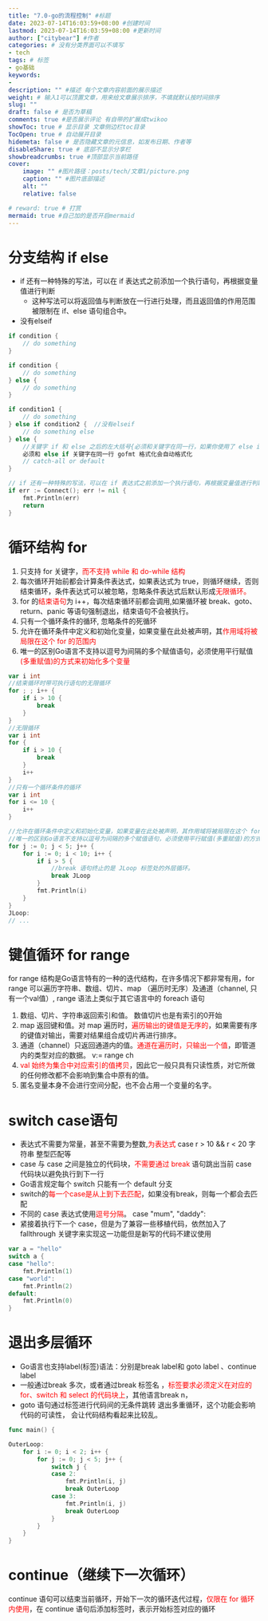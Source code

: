 ```yaml
---
title: "7.0-go的流程控制" #标题
date: 2023-07-14T16:03:59+08:00 #创建时间
lastmod: 2023-07-14T16:03:59+08:00 #更新时间
author: ["citybear"] #作者
categories: # 没有分类界面可以不填写
- tech
tags: # 标签
- go基础
keywords: 
- 
description: "" #描述 每个文章内容前面的展示描述
weight: # 输入1可以顶置文章，用来给文章展示排序，不填就默认按时间排序
slug: ""
draft: false # 是否为草稿
comments: true #是否展示评论 有自带的扩展成twikoo
showToc: true # 显示目录 文章侧边栏toc目录
TocOpen: true # 自动展开目录
hidemeta: false # 是否隐藏文章的元信息，如发布日期、作者等
disableShare: true # 底部不显示分享栏
showbreadcrumbs: true #顶部显示当前路径
cover:
    image: "" #图片路径：posts/tech/文章1/picture.png
    caption: "" #图片底部描述
    alt: ""
    relative: false

# reward: true # 打赏
mermaid: true #自己加的是否开启mermaid
---
```


# 分支结构 if else
- if 还有一种特殊的写法，可以在 if 表达式之前添加一个执行语句，再根据变量值进行判断
  - 这种写法可以将返回值与判断放在一行进行处理，而且返回值的作用范围被限制在 if、else 语句组合中。
- 没有elseif
``` go
if condition {
    // do something
}

if condition {
    // do something
} else {  
    // do something
}

if condition1 {
    // do something
} else if condition2 {  //没有elseif
    // do something else
} else { 
    //关键字 if 和 else 之后的左大括号{必须和关键字在同一行，如果你使用了 else if 结构，则前段代码块的右大括号}
    必须和 else if 关键字在同一行 gofmt 格式化会自动格式化
    // catch-all or default
}

// if 还有一种特殊的写法，可以在 if 表达式之前添加一个执行语句，再根据变量值进行判断
if err := Connect(); err != nil {
    fmt.Println(err)
    return
}
```

# 循环结构 for
1. 只支持 for 关键字，<font color="red">而不支持 while 和 do-while 结构</font>
2. 每次循环开始前都会计算条件表达式，如果表达式为 true，则循环继续，否则结束循环，条件表达式可以被忽略，忽略条件表达式后默认形成<font color="red">无限循环。</font>
3. for 的<font color="red">结束语句</font>为 i++，每次结束循环前都会调用,如果循环被 break、goto、return、panic 等语句强制退出，结束语句不会被执行。
4. 只有一个循环条件的循环, 忽略条件的死循环
5. 允许在循环条件中定义和初始化变量，如果变量在此处被声明，其<font color="red">作用域将被局限在这个 for 的范围内</font>
6. 唯一的区别Go语言不支持以逗号为间隔的多个赋值语句，必须使用平行赋值<font color="red">(多重赋值)的方式来初始化多个变量</font>
``` go
var i int
//结束循环时带可执行语句的无限循环
for ; ; i++ {
    if i > 10 {
        break
    }
}
//无限循环
var i int
for {
    if i > 10 {
        break
    }
    i++
}
//只有一个循环条件的循环
var i int
for i <= 10 {
    i++
}

//允许在循环条件中定义和初始化变量，如果变量在此处被声明，其作用域将被局限在这个 for 的范围内
//唯一的区别Go语言不支持以逗号为间隔的多个赋值语句，必须使用平行赋值(多重赋值)的方式来初始化多个变量
for j := 0; j < 5; j++ {
    for i := 0; i < 10; i++ {
        if i > 5 {
            //break 语句终止的是 JLoop 标签处的外层循环。
            break JLoop
        }
        fmt.Println(i)
    }
}
JLoop:
// ...

```

# 键值循环 for range

for range 结构是Go语言特有的一种的迭代结构，在许多情况下都非常有用，for range 可以遍历字符串、数组、切片、map （遍历时无序）及通道（channel, 只有一个val值）, range 语法上类似于其它语言中的 foreach 语句
1. 数组、切片、字符串返回索引和值。 数值切片也是有索引的0开始
2. map 返回键和值。对 map 遍历时，<font color="red">遍历输出的键值是无序的</font>，如果需要有序的键值对输出，需要对结果组合成切片再进行排序。
3. 通道（channel）只返回通道内的值。<font color="red">通道在遍历时，只输出一个值</font>，即管道内的类型对应的数据。  v:= range ch
4. <font color="red">val 始终为集合中对应索引的值拷贝</font>，因此它一般只具有只读性质，对它所做的任何修改都不会影响到集合中原有的值。
5. 匿名变量本身不会进行空间分配，也不会占用一个变量的名字。

# switch case语句

- 表达式不需要为常量，甚至不需要为整数,<font color="red">为表达式</font> case r > 10 && r < 20  字符串 整型匹配等
- case 与 case 之间是独立的代码块，<font color="red">不需要通过 break</font> 语句跳出当前 case 代码块以避免执行到下一行
- Go语言规定每个 switch 只能有一个 default 分支
- switch的<font color="red">每一个case是从上到下去匹配</font>，如果没有break，则每一个都会去匹配
- 不同的 case 表达式使用<font color="red">逗号分隔</font>。 case "mum", "daddy":
- 紧接着执行下一个 case，但是为了兼容一些移植代码，依然加入了 fallthrough 关键字来实现这一功能但是新写的代码不建议使用
``` go
var a = "hello"
switch a {
case "hello":
    fmt.Println(1)
case "world":
    fmt.Println(2)
default:
    fmt.Println(0)
}
```

# 退出多层循环
- Go语言也支持label(标签)语法：分别是break label和 goto label 、continue label
- 一般通过break 多次，或者通过break 标签名 ，<font color="red">标签要求必须定义在对应的 for、switch 和 select 的代码块上</font>，其他语言break n，
- goto 语句通过标签进行代码间的无条件跳转  退出多重循环，这个功能会影响代码的可读性， 会让代码结构看起来比较乱。

``` go
func main() {

OuterLoop:
    for i := 0; i < 2; i++ {
        for j := 0; j < 5; j++ {
            switch j {
            case 2:
                fmt.Println(i, j)
                break OuterLoop
            case 3:
                fmt.Println(i, j)
                break OuterLoop
            }
        }
    }
}
```

# continue（继续下一次循环）
continue 语句可以结束当前循环，开始下一次的循环迭代过程，<font color="red">仅限在 for 循环内使用</font>，在 continue 语句后添加标签时，表示开始标签对应的循环